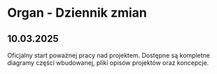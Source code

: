 # Organ - Dziennik zmian

## 10.03.2025
Oficjalny start poważnej pracy nad projektem. Dostępne są kompletne diagramy części wbudowanej, pliki opisów projektów oraz koncepcje.